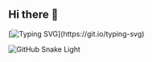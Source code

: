## Hi there 👋

<!--
**ObidjonJoraboyev/ObidjonJoraboyev** is a ✨ _special_ ✨ repository because its `README.md` (this file) appears on your GitHub profile.

Here are some ideas to get you started:

- 🔭 I’m currently working on ...
- 🌱 I’m currently learning ...
- 👯 I’m looking to collaborate on ...
- 🤔 I’m looking for help with ...
- 💬 Ask me about ...
- 📫 How to reach me: ...
- 😄 Pronouns: ...
- ⚡ Fun fact: ...
-->
[![Typing SVG](https://readme-typing-svg.herokuapp.com?size=30&color=F75C7E&lines=Hello+World!;Welcome+to+my+GitHub;Enjoy+your+stay!)](https://git.io/typing-svg)


![GitHub Snake Light](https://github.com/ObidjonJoraboyev/snk/blob/output/github-contribution-grid-snake.svg)
